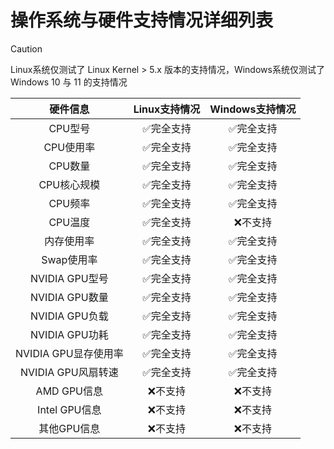 # 操作系统与硬件支持情况详细列表

> [!CAUTION]
> 
> Linux系统仅测试了 Linux Kernel > 5.x 版本的支持情况，Windows系统仅测试了Windows 10 与 11 的支持情况

<div align="center">

|       硬件信息       | Linux支持情况 | Windows支持情况 |
| :------------------: | :-----------: | :-------------: |
|       CPU型号        |   ✅完全支持   |    ✅完全支持    |
|      CPU使用率       |   ✅完全支持   |    ✅完全支持    |
|       CPU数量        |   ✅完全支持   |    ✅完全支持    |
|     CPU核心规模      |   ✅完全支持   |    ✅完全支持    |
|       CPU频率        |   ✅完全支持   |    ✅完全支持    |
|       CPU温度        |   ✅完全支持   |     ❌不支持     |
|      内存使用率      |   ✅完全支持   |    ✅完全支持    |
|      Swap使用率      |   ✅完全支持   |    ✅完全支持    |
|    NVIDIA GPU型号    |   ✅完全支持   |    ✅完全支持    |
|    NVIDIA GPU数量    |   ✅完全支持   |    ✅完全支持    |
|    NVIDIA GPU负载    |   ✅完全支持   |    ✅完全支持    |
|    NVIDIA GPU功耗    |   ✅完全支持   |    ✅完全支持    |
| NVIDIA GPU显存使用率 |   ✅完全支持   |    ✅完全支持    |
|  NVIDIA GPU风扇转速  |   ✅完全支持   |    ✅完全支持    |
|     AMD GPU信息      |    ❌不支持    |     ❌不支持     |
|    Intel GPU信息     |    ❌不支持    |     ❌不支持     |
|     其他GPU信息      |    ❌不支持    |     ❌不支持     |

</div >
